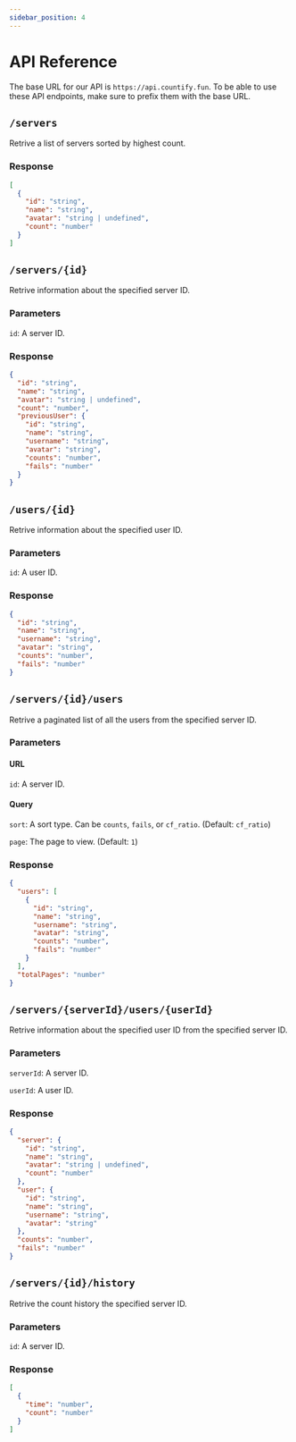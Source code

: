 ```yaml
---
sidebar_position: 4
---
```


# API Reference

The base URL for our API is `https://api.countify.fun`. To be able to use these API endpoints, make sure to prefix them with the base URL.

## `/servers`

Retrive a list of servers sorted by highest count.

### Response

```json
[
  {
    "id": "string",
    "name": "string",
    "avatar": "string | undefined",
    "count": "number"
  }
]
```

## `/servers/{id}`

Retrive information about the specified server ID.

### Parameters

`id`: A server ID.

### Response

```json
{
  "id": "string",
  "name": "string",
  "avatar": "string | undefined",
  "count": "number",
  "previousUser": {
    "id": "string",
    "name": "string",
    "username": "string",
    "avatar": "string",
    "counts": "number",
    "fails": "number"
  }
}
```

## `/users/{id}`

Retrive information about the specified user ID.

### Parameters

`id`: A user ID.

### Response

```json
{
  "id": "string",
  "name": "string",
  "username": "string",
  "avatar": "string",
  "counts": "number",
  "fails": "number"
}
```

## `/servers/{id}/users`

Retrive a paginated list of all the users from the specified server ID.

### Parameters

#### URL

`id`: A server ID.

#### Query

`sort`: A sort type. Can be `counts`, `fails`, or `cf_ratio`. (Default: `cf_ratio`)

`page`: The page to view. (Default: `1`)

### Response

```json
{
  "users": [
    {
      "id": "string",
      "name": "string",
      "username": "string",
      "avatar": "string",
      "counts": "number",
      "fails": "number"
    }
  ],
  "totalPages": "number"
}
```

## `/servers/{serverId}/users/{userId}`

Retrive information about the specified user ID from the specified server ID.

### Parameters

`serverId`: A server ID.

`userId`: A user ID.

### Response

```json
{
  "server": {
    "id": "string",
    "name": "string",
    "avatar": "string | undefined",
    "count": "number"
  },
  "user": {
    "id": "string",
    "name": "string",
    "username": "string",
    "avatar": "string"
  },
  "counts": "number",
  "fails": "number"
}
```

## `/servers/{id}/history`

Retrive the count history the specified server ID.

### Parameters

`id`: A server ID.

### Response

```json
[
  {
    "time": "number",
    "count": "number"
  }
]
```
